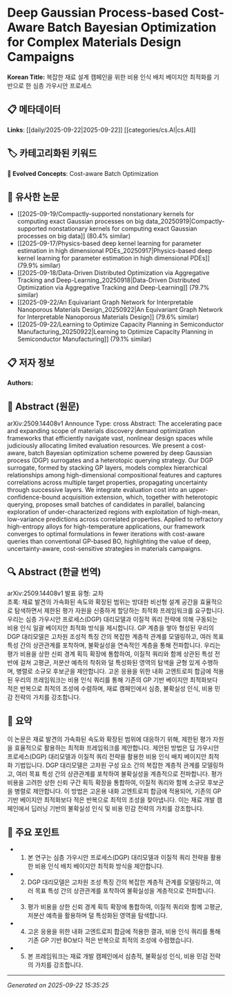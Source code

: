# Deep Gaussian Process-based Cost-Aware Batch Bayesian Optimization for Complex Materials Design Campaigns

**Korean Title:** 복잡한 재료 설계 캠페인을 위한 비용 인식 배치 베이지안 최적화를 기반으로 한 심층 가우시안 프로세스

## 📋 메타데이터

**Links**: [[daily/2025-09-22|2025-09-22]] [[categories/cs.AI|cs.AI]]

## 🏷️ 카테고리화된 키워드
**🚀 Evolved Concepts**: Cost-aware Batch Optimization

## 🔗 유사한 논문
- [[2025-09-19/Compactly-supported nonstationary kernels for computing exact Gaussian processes on big data_20250919|Compactly-supported nonstationary kernels for computing exact Gaussian processes on big data]] (80.4% similar)
- [[2025-09-17/Physics-based deep kernel learning for parameter estimation in high dimensional PDEs_20250917|Physics-based deep kernel learning for parameter estimation in high dimensional PDEs]] (79.9% similar)
- [[2025-09-18/Data-Driven Distributed Optimization via Aggregative Tracking and Deep-Learning_20250918|Data-Driven Distributed Optimization via Aggregative Tracking and Deep-Learning]] (79.7% similar)
- [[2025-09-22/An Equivariant Graph Network for Interpretable Nanoporous Materials Design_20250922|An Equivariant Graph Network for Interpretable Nanoporous Materials Design]] (79.6% similar)
- [[2025-09-22/Learning to Optimize Capacity Planning in Semiconductor Manufacturing_20250922|Learning to Optimize Capacity Planning in Semiconductor Manufacturing]] (79.1% similar)

## 📋 저자 정보

**Authors:** 

## 📄 Abstract (원문)

arXiv:2509.14408v1 Announce Type: cross 
Abstract: The accelerating pace and expanding scope of materials discovery demand optimization frameworks that efficiently navigate vast, nonlinear design spaces while judiciously allocating limited evaluation resources. We present a cost-aware, batch Bayesian optimization scheme powered by deep Gaussian process (DGP) surrogates and a heterotopic querying strategy. Our DGP surrogate, formed by stacking GP layers, models complex hierarchical relationships among high-dimensional compositional features and captures correlations across multiple target properties, propagating uncertainty through successive layers. We integrate evaluation cost into an upper-confidence-bound acquisition extension, which, together with heterotopic querying, proposes small batches of candidates in parallel, balancing exploration of under-characterized regions with exploitation of high-mean, low-variance predictions across correlated properties. Applied to refractory high-entropy alloys for high-temperature applications, our framework converges to optimal formulations in fewer iterations with cost-aware queries than conventional GP-based BO, highlighting the value of deep, uncertainty-aware, cost-sensitive strategies in materials campaigns.

## 🔍 Abstract (한글 번역)

arXiv:2509.14408v1 발표 유형: 교차  
초록: 재료 발견의 가속화된 속도와 확장된 범위는 방대한 비선형 설계 공간을 효율적으로 탐색하면서 제한된 평가 자원을 신중하게 할당하는 최적화 프레임워크를 요구합니다. 우리는 심층 가우시안 프로세스(DGP) 대리모델과 이질적 쿼리 전략에 의해 구동되는 비용 인식 일괄 베이지안 최적화 방식을 제시합니다. GP 계층을 쌓아 형성된 우리의 DGP 대리모델은 고차원 조성적 특징 간의 복잡한 계층적 관계를 모델링하고, 여러 목표 특성 간의 상관관계를 포착하며, 불확실성을 연속적인 계층을 통해 전파합니다. 우리는 평가 비용을 상한 신뢰 경계 획득 확장에 통합하여, 이질적 쿼리와 함께 상관된 특성 전반에 걸쳐 고평균, 저분산 예측의 착취와 덜 특성화된 영역의 탐색을 균형 있게 수행하며, 병렬로 소규모 후보군을 제안합니다. 고온 응용을 위한 내화 고엔트로피 합금에 적용된 우리의 프레임워크는 비용 인식 쿼리를 통해 기존의 GP 기반 베이지안 최적화보다 적은 반복으로 최적의 조성에 수렴하며, 재료 캠페인에서 심층, 불확실성 인식, 비용 민감 전략의 가치를 강조합니다.

## 📝 요약

이 논문은 재료 발견의 가속화된 속도와 확장된 범위에 대응하기 위해, 제한된 평가 자원을 효율적으로 활용하는 최적화 프레임워크를 제안합니다. 제안된 방법은 딥 가우시안 프로세스(DGP) 대리모델과 이질적 쿼리 전략을 활용한 비용 인식 배치 베이지안 최적화 기법입니다. DGP 대리모델은 고차원 구성 요소 간의 복잡한 계층적 관계를 모델링하고, 여러 목표 특성 간의 상관관계를 포착하여 불확실성을 계층적으로 전파합니다. 평가 비용을 고려한 상한 신뢰 구간 획득 확장을 통합하여, 이질적 쿼리와 함께 소규모 후보군을 병렬로 제안합니다. 이 방법은 고온용 내화 고엔트로피 합금에 적용되어, 기존의 GP 기반 베이지안 최적화보다 적은 반복으로 최적의 조성을 찾아냅니다. 이는 재료 개발 캠페인에서 딥러닝 기반의 불확실성 인식 및 비용 민감 전략의 가치를 강조합니다.

## 🎯 주요 포인트

- 1. 본 연구는 심층 가우시안 프로세스(DGP) 대리모델과 이질적 쿼리 전략을 활용한 비용 인식 배치 베이지안 최적화 방식을 제안합니다.

- 2. DGP 대리모델은 고차원 조성 특징 간의 복잡한 계층적 관계를 모델링하고, 여러 목표 특성 간의 상관관계를 포착하여 불확실성을 계층적으로 전파합니다.

- 3. 평가 비용을 상한 신뢰 경계 획득 확장에 통합하여, 이질적 쿼리와 함께 고평균, 저분산 예측을 활용하며 덜 특성화된 영역을 탐색합니다.

- 4. 고온 응용을 위한 내화 고엔트로피 합금에 적용한 결과, 비용 인식 쿼리를 통해 기존 GP 기반 BO보다 적은 반복으로 최적의 조성에 수렴했습니다.

- 5. 본 프레임워크는 재료 개발 캠페인에서 심층적, 불확실성 인식, 비용 민감 전략의 가치를 강조합니다.

---

*Generated on 2025-09-22 15:35:25*